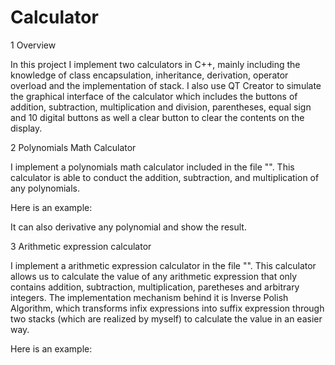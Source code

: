 # Calculator

1 Overview

In this project I implement two calculators in C++, mainly including the knowledge of class encapsulation, inheritance, derivation, operator overload and the implementation of stack. I also use QT Creator to simulate the graphical interface of the calculator which includes the buttons of addition, subtraction, multiplication and division, parentheses, equal sign and 10 digital buttons as well a clear button to clear the contents on the display.

2 Polynomials Math Calculator

I implement a polynomials math calculator included in the file "". This calculator is able to conduct the addition, subtraction, and multiplication of any polynomials. 

Here is an example:

It can also derivative any polynomial and show the result.

3 Arithmetic expression calculator

I implement a arithmetic expression calculator in the file "". This calculator allows us to calculate the value of any arithmetic expression that only contains addition, subtraction, multiplication, paretheses and arbitrary integers. The implementation mechanism behind it is Inverse Polish Algorithm, which transforms infix expressions into suffix expression through two stacks (which are realized by myself) to calculate the value in an easier way.

Here is an example:
